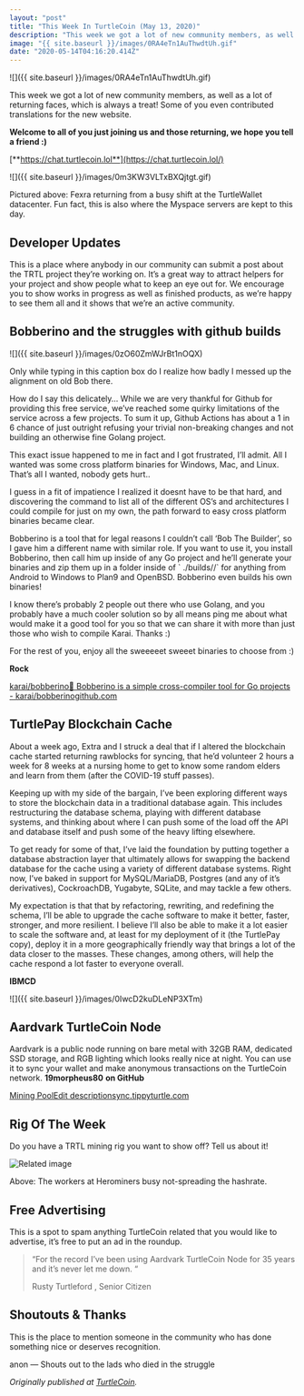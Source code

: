 ```yaml
---
layout: "post"
title: "This Week In TurtleCoin (May 13, 2020)"
description: "This week we got a lot of new community members, as well as a lot of returning faces, which is always a treat! Some of you even contributed translations for the new website. Welcome to all of you…"
image: "{{ site.baseurl }}/images/0RA4eTn1AuThwdtUh.gif"
date: "2020-05-14T04:16:20.414Z"
---
```


![]({{ site.baseurl }}/images/0RA4eTn1AuThwdtUh.gif)

This week we got a lot of new community members, as well as a lot of returning faces, which is always a treat! Some of you even contributed translations for the new website.

**Welcome to all of you just joining us and those returning, we hope you tell a friend :)**

[**https://chat.turtlecoin.lol**](https://chat.turtlecoin.lol/)

![]({{ site.baseurl }}/images/0m3KW3VLTxBXQjtgt.gif)

Pictured above: Fexra returning from a busy shift at the TurtleWallet datacenter. Fun fact, this is also where the Myspace servers are kept to this day.

## Developer Updates

This is a place where anybody in our community can submit a post about the TRTL project they’re working on. It’s a great way to attract helpers for your project and show people what to keep an eye out for. We encourage you to show works in progress as well as finished products, as we’re happy to see them all and it shows that we’re an active community.

## Bobberino and the struggles with github builds

![]({{ site.baseurl }}/images/0zO60ZmWJrBt1nOQX)

Only while typing in this caption box do I realize how badly I messed up the alignment on old Bob there.

How do I say this delicately… While we are very thankful for Github for providing this free service, we’ve reached some quirky limitations of the service across a few projects. To sum it up, Github Actions has about a 1 in 6 chance of just outright refusing your trivial non-breaking changes and not building an otherwise fine Golang project.

This exact issue happened to me in fact and I got frustrated, I’ll admit. All I wanted was some cross platform binaries for Windows, Mac, and Linux. That’s all I wanted, nobody gets hurt..

I guess in a fit of impatience I realized it doesnt have to be that hard, and discovering the command to list all of the different OS’s and architectures I could compile for just on my own, the path forward to easy cross platform binaries became clear.

Bobberino is a tool that for legal reasons I couldn’t call ‘Bob The Builder’, so I gave him a different name with similar role. If you want to use it, you install Bobberino, then call him up inside of any Go project and he’ll generate your binaries and zip them up in a folder inside of \` ./builds/<os>/<cpu>\` for anything from Android to Windows to Plan9 and OpenBSD. Bobberino even builds his own binaries!

I know there’s probably 2 people out there who use Golang, and you probably have a much cooler solution so by all means ping me about what would make it a good tool for you so that we can share it with more than just those who wish to compile Karai. Thanks :)

For the rest of you, enjoy all the sweeeeet sweeet binaries to choose from :)

**Rock**

[karai/bobberino👷 Bobberino is a simple cross-compiler tool for Go projects - karai/bobberinogithub.com](https://github.com/karai/bobberino)

## TurtlePay Blockchain Cache

About a week ago, Extra and I struck a deal that if I altered the blockchain cache started returning rawblocks for syncing, that he’d volunteer 2 hours a week for 8 weeks at a nursing home to get to know some random elders and learn from them (after the COVID-19 stuff passes).

Keeping up with my side of the bargain, I’ve been exploring different ways to store the blockchain data in a traditional database again. This includes restructuring the database schema, playing with different database systems, and thinking about where I can push some of the load off the API and database itself and push some of the heavy lifting elsewhere.

To get ready for some of that, I’ve laid the foundation by putting together a database abstraction layer that ultimately allows for swapping the backend database for the cache using a variety of different database systems. Right now, I’ve baked in support for MySQL/MariaDB, Postgres (and any of it’s derivatives), CockroachDB, Yugabyte, SQLite, and may tackle a few others.

My expectation is that that by refactoring, rewriting, and redefining the schema, I’ll be able to upgrade the cache software to make it better, faster, stronger, and more resilient. I believe I’ll also be able to make it a lot easier to scale the software and, at least for my deployment of it (the TurtlePay copy), deploy it in a more geographically friendly way that brings a lot of the data closer to the masses. These changes, among others, will help the cache respond a lot faster to everyone overall.

**IBMCD**

![]({{ site.baseurl }}/images/0IwcD2kuDLeNP3XTm)

## Aardvark TurtleCoin Node

Aardvark is a public node running on bare metal with 32GB RAM, dedicated SSD storage, and RGB lighting which looks really nice at night. You can use it to sync your wallet and make anonymous transactions on the TurtleCoin network. **19morpheus80** **on GitHub**

[Mining PoolEdit descriptionsync.tippyturtle.com](http://sync.tippyturtle.com/)

## Rig Of The Week

Do you have a TRTL mining rig you want to show off? Tell us about it!

![Related image](https://miro.medium.com/proxy/0*ftDUTYkzg3FDq8bt)

Above: The workers at Herominers busy not-spreading the hashrate.

## Free Advertising

This is a spot to spam anything TurtleCoin related that you would like to advertise, it’s free to put an ad in the roundup.

> “For the record I’ve been using Aardvark TurtleCoin Node for 35 years and it’s never let me down. “
>
> Rusty Turtleford , Senior Citizen

## Shoutouts & Thanks

This is the place to mention someone in the community who has done something nice or deserves recognition.

anon — Shouts out to the lads who died in the struggle

_Originally published at_ [_TurtleCoin_](http://blog.turtlecoin.lol/archives/this-week-in-turtlecoin-may-13-2020/)_._
